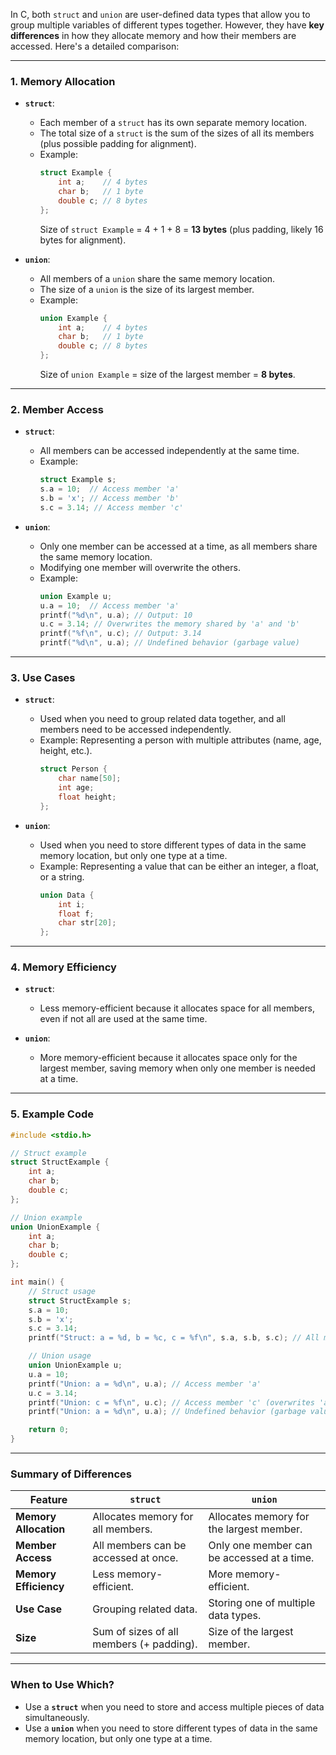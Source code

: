 In C, both `struct` and `union` are user-defined data types that allow you to group multiple variables of different types together. However, they have **key differences** in how they allocate memory and how their members are accessed. Here's a detailed comparison:

---

### **1. Memory Allocation**
- **`struct`**:
  - Each member of a `struct` has its own separate memory location.
  - The total size of a `struct` is the sum of the sizes of all its members (plus possible padding for alignment).
  - Example:
    ```c
    struct Example {
        int a;    // 4 bytes
        char b;   // 1 byte
        double c; // 8 bytes
    };
    ```
    Size of `struct Example` = 4 + 1 + 8 = **13 bytes** (plus padding, likely 16 bytes for alignment).

- **`union`**:
  - All members of a `union` share the same memory location.
  - The size of a `union` is the size of its largest member.
  - Example:
    ```c
    union Example {
        int a;    // 4 bytes
        char b;   // 1 byte
        double c; // 8 bytes
    };
    ```
    Size of `union Example` = size of the largest member = **8 bytes**.

---

### **2. Member Access**
- **`struct`**:
  - All members can be accessed independently at the same time.
  - Example:
    ```c
    struct Example s;
    s.a = 10;  // Access member 'a'
    s.b = 'x'; // Access member 'b'
    s.c = 3.14; // Access member 'c'
    ```

- **`union`**:
  - Only one member can be accessed at a time, as all members share the same memory location.
  - Modifying one member will overwrite the others.
  - Example:
    ```c
    union Example u;
    u.a = 10;  // Access member 'a'
    printf("%d\n", u.a); // Output: 10
    u.c = 3.14; // Overwrites the memory shared by 'a' and 'b'
    printf("%f\n", u.c); // Output: 3.14
    printf("%d\n", u.a); // Undefined behavior (garbage value)
    ```

---

### **3. Use Cases**
- **`struct`**:
  - Used when you need to group related data together, and all members need to be accessed independently.
  - Example: Representing a person with multiple attributes (name, age, height, etc.).
    ```c
    struct Person {
        char name[50];
        int age;
        float height;
    };
    ```

- **`union`**:
  - Used when you need to store different types of data in the same memory location, but only one type at a time.
  - Example: Representing a value that can be either an integer, a float, or a string.
    ```c
    union Data {
        int i;
        float f;
        char str[20];
    };
    ```

---

### **4. Memory Efficiency**
- **`struct`**:
  - Less memory-efficient because it allocates space for all members, even if not all are used at the same time.

- **`union`**:
  - More memory-efficient because it allocates space only for the largest member, saving memory when only one member is needed at a time.

---

### **5. Example Code**
```c
#include <stdio.h>

// Struct example
struct StructExample {
    int a;
    char b;
    double c;
};

// Union example
union UnionExample {
    int a;
    char b;
    double c;
};

int main() {
    // Struct usage
    struct StructExample s;
    s.a = 10;
    s.b = 'x';
    s.c = 3.14;
    printf("Struct: a = %d, b = %c, c = %f\n", s.a, s.b, s.c); // All members accessible

    // Union usage
    union UnionExample u;
    u.a = 10;
    printf("Union: a = %d\n", u.a); // Access member 'a'
    u.c = 3.14;
    printf("Union: c = %f\n", u.c); // Access member 'c' (overwrites 'a')
    printf("Union: a = %d\n", u.a); // Undefined behavior (garbage value)

    return 0;
}
```

---

### **Summary of Differences**

| Feature               | `struct`                              | `union`                              |
|-----------------------|---------------------------------------|--------------------------------------|
| **Memory Allocation** | Allocates memory for all members.     | Allocates memory for the largest member. |
| **Member Access**     | All members can be accessed at once.  | Only one member can be accessed at a time. |
| **Memory Efficiency** | Less memory-efficient.                | More memory-efficient.               |
| **Use Case**          | Grouping related data.                | Storing one of multiple data types.  |
| **Size**              | Sum of sizes of all members (+ padding). | Size of the largest member.          |

---

### **When to Use Which?**
- Use a **`struct`** when you need to store and access multiple pieces of data simultaneously.
- Use a **`union`** when you need to store different types of data in the same memory location, but only one type at a time.
